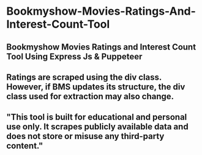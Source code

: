 # Bookmyshow-Movies-Ratings-And-Interest-Count-Tool

## Bookmyshow Movies Ratings and Interest Count Tool Using Express Js &amp; Puppeteer

## Ratings are scraped using the div class. However, if BMS updates its structure, the div class used for extraction may also change.

## "This tool is built for educational and personal use only. It scrapes publicly available data and does not store or misuse any third-party content."
